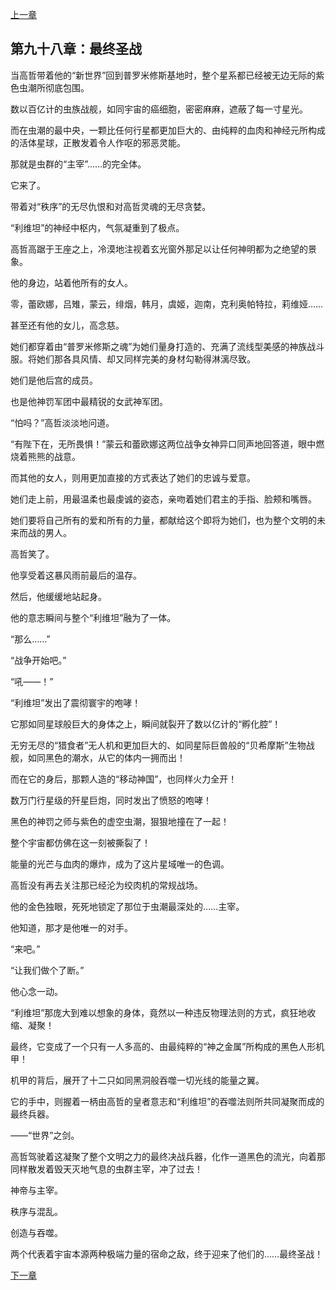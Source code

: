 [上一章](97-父慈女孝.md)

## 第九十八章：最终圣战

当高哲带着他的“新世界”回到普罗米修斯基地时，整个星系都已经被无边无际的紫色虫潮所彻底包围。

数以百亿计的虫族战舰，如同宇宙的癌细胞，密密麻麻，遮蔽了每一寸星光。

而在虫潮的最中央，一颗比任何行星都更加巨大的、由纯粹的血肉和神经元所构成的活体星球，正散发着令人作呕的邪恶灵能。

那就是虫群的“主宰”……的完全体。

它来了。

带着对“秩序”的无尽仇恨和对高哲灵魂的无尽贪婪。

“利维坦”的神经中枢内，气氛凝重到了极点。

高哲高踞于王座之上，冷漠地注视着玄光窗外那足以让任何神明都为之绝望的景象。

他的身边，站着他所有的女人。

零，蕾欧娜，吕雉，蒙云，绯烟，韩月，虞姬，迦南，克利奥帕特拉，莉维娅……

甚至还有他的女儿，高念慈。

她们都穿着由“普罗米修斯之魂”为她们量身打造的、充满了流线型美感的神族战斗服。将她们那各具风情、却又同样完美的身材勾勒得淋漓尽致。

她们是他后宫的成员。

也是他神罚军团中最精锐的女武神军团。

“怕吗？”高哲淡淡地问道。

“有陛下在，无所畏惧！”蒙云和蕾欧娜这两位战争女神异口同声地回答道，眼中燃烧着熊熊的战意。

而其他的女人，则用更加直接的方式表达了她们的忠诚与爱意。

她们走上前，用最温柔也最虔诚的姿态，亲吻着她们君主的手指、脸颊和嘴唇。

她们要将自己所有的爱和所有的力量，都献给这个即将为她们，也为整个文明的未来而战的男人。

高哲笑了。

他享受着这暴风雨前最后的温存。

然后，他缓缓地站起身。

他的意志瞬间与整个“利维坦”融为了一体。

“那么……”

“战争开始吧。”

“吼——！”

“利维坦”发出了震彻寰宇的咆哮！

它那如同星球般巨大的身体之上，瞬间就裂开了数以亿计的“孵化腔”！

无穷无尽的“猎食者”无人机和更加巨大的、如同星际巨兽般的“贝希摩斯”生物战舰，如同黑色的潮水，从它的体内一拥而出！

而在它的身后，那颗人造的“移动神国”，也同样火力全开！

数万门行星级的歼星巨炮，同时发出了愤怒的咆哮！

黑色的神罚之师与紫色的虚空虫潮，狠狠地撞在了一起！

整个宇宙都仿佛在这一刻被撕裂了！

能量的光芒与血肉的爆炸，成为了这片星域唯一的色调。

高哲没有再去关注那已经沦为绞肉机的常规战场。

他的金色独眼，死死地锁定了那位于虫潮最深处的……主宰。

他知道，那才是他唯一的对手。

“来吧。”

“让我们做个了断。”

他心念一动。

“利维坦”那庞大到难以想象的身体，竟然以一种违反物理法则的方式，疯狂地收缩、凝聚！

最终，它变成了一个只有一人多高的、由最纯粹的“神之金属”所构成的黑色人形机甲！

机甲的背后，展开了十二只如同黑洞般吞噬一切光线的能量之翼。

它的手中，则握着一柄由高哲的皇者意志和“利维坦”的吞噬法则所共同凝聚而成的最终兵器。

——“世界”之剑。

高哲驾驶着这凝聚了整个文明之力的最终决战兵器，化作一道黑色的流光，向着那同样散发着毁天灭地气息的虫群主宰，冲了过去！

神帝与主宰。

秩序与混乱。

创造与吞噬。

两个代表着宇宙本源两种极端力量的宿命之敌，终于迎来了他们的……最终圣战！

[下一章](99-尾声：新的创世纪.md)
